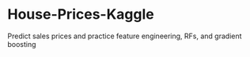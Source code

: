 # House-Prices-Kaggle
Predict sales prices and practice feature engineering, RFs, and gradient boosting
